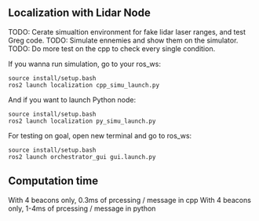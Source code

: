 ## Localization with Lidar Node

TODO: Cerate simualtion environment for fake lidar laser ranges, and test Greg code.
TODO: Simulate ennemies and show them on the simulator.
TODO: Do more test on the cpp to check every single condition.

If you wanna run simulation, go to your ros_ws:

```
source install/setup.bash
ros2 launch localization cpp_simu_launch.py
```

And if you want to launch Python node:

```
source install/setup.bash
ros2 launch localization py_simu_launch.py
```

For testing on goal, open new terminal and go to ros_ws:

```
source install/setup.bash
ros2 launch orchestrator_gui gui.launch.py
```

## Computation time
With 4 beacons only, 0.3ms of prcessing / message in cpp
With 4 beacons only, 1-4ms of prcessing / message in python